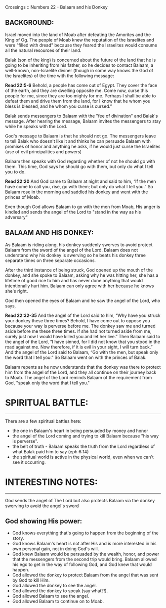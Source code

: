 Crossings :: Numbers 22 - Balaam and his Donkey

BACKGROUND:
---
Israel moved into the land of Moab after defeating the Amorites and the King of Og. The people of Moab knew the reputation of the Israelites and were "filled with dread" because they feared the Israelites would consume all the natural resources of their land. 

Balak (son of the king) is concerned about the future of the land that he is going to be inheriting from his father, so he decides to contact Balaam, a well-known, non-Israelite diviner (though in some way knows the God of the Israelites) of the time with the following message:

**Read 22:5-6**
Behold, a people has come out of Egypt. They cover the face of the earth, and they are dwelling opposite me. Come now, curse this people for me, since they are too mighty for me. Perhaps I shall be able to defeat them and drive them from the land, for I know that he whom you bless is blessed, and he whom you curse is cursed.”

Balak sends messengers to Balaam with the "fee of divination" and Balak's message. After hearing the message, Balaam invites the messengers to stay while he speaks with the Lord. 

God's message to Balaam is that he should not go. The messengers leave to tell Balak who doesn't like it and thinks he can persuade Balaam with promises of honor and anything he asks, if he would just curse the Israelites (use of evil principalities and powers)

Balaam then speaks with God regarding whether of not he should go with them. This time, God says he should go with them, but only do what I tell you to do.

**Read 22:20**
And God came to Balaam at night and said to him, “If the men have come to call you, rise, go with them; but only do what I tell you.” So Balaam rose in the morning and saddled his donkey and went with the princes of Moab.

Even though God allows Balaam to go with the men from Moab, His anger is kindled and sends the angel of the Lord to "stand in the way as his adversary"

BALAAM AND HIS DONKEY:
----------------------------------------------------------------------------------------
As Balaam is riding along, his donkey suddenly swerves to avoid protect Balaam from the sword of the angel of the Lord. Balaam does not understand why his donkey is swerving so he beats his donkey three separate times on three separate occasions. 

After the third instance of being struck, God opened up the mouth of the donkey, and she spoke to Balaam, asking why he was hitting her, she has a lifetime of good rice to him and has never done anything that would intentionally hurt him. Balaam can only agree with her because he knows she's right. 

God then opened the eyes of Balaam and he saw the angel of the Lord, who says, 

**Read 22:32-35**
And the angel of the Lord said to him, “Why have you struck your donkey these three times? Behold, I have come out to oppose you because your way is perverse before me. The donkey saw me and turned aside before me these three times. If she had not turned aside from me, surely just now I would have killed you and let her live.” Then Balaam said to the angel of the Lord, “I have sinned, for I did not know that you stood in the road against me. Now therefore, if it is evil in your sight, I will turn back.” And the angel of the Lord said to Balaam, “Go with the men, but speak only the word that I tell you.” So Balaam went on with the princes of Balak.

Balaam repents as he now understands that the donkey was there to protect him from the angel of the Lord, and they all continue on their journey back to Moab. The angel of the Lord reminds Balaam of the requirement from God, "speak only the word that I tell you."

# SPIRITUAL BATTLE:
---
There are a few spiritual battles here:
- the one in Balaam's heart in being persuaded by money and honor
- the angel of the Lord coming and trying to kill Balaam because "his way is perverse".
- the belt of truth - Balaam speaks the truth from the Lord regardless of what Balak paid him to say (eph 6:14)
- the spiritual world is active in the physical world, even when we can't see it occurring.

# INTERESTING NOTES:
---
God sends the angel of The Lord but also protects Balaam via the donkey swerving to avoid the angel's sword

## God showing His power:
* God knows everything that's going to happen from the beginning of the story. 
* God knows Balaam's heart is not after His and is more interested in his own personal gain, not in doing God's will.
* God knew Balaam would be persuaded by the wealth, honor, and power that the messengers from the second trip would bring. Balaam allowed his ego to get in the way of following God, and God knew that would happen.
* God allowed the donkey to protect Balaam from the angel that was sent by God to kill Him. 
* God allowed the donkey to see the angel. 
* God allowed the donkey to speak (say what?!). 
* God allowed Balaam to see the angel. 
* God allowed Balaam to continue on to Moab. 

